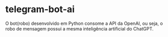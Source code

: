 # telegram-bot-ai
 O bot(robo) desenvolvido em Python consome a API da OpenAI, ou seja, o robo de mensagem possui a mesma inteligência artificial do ChatGPT.
